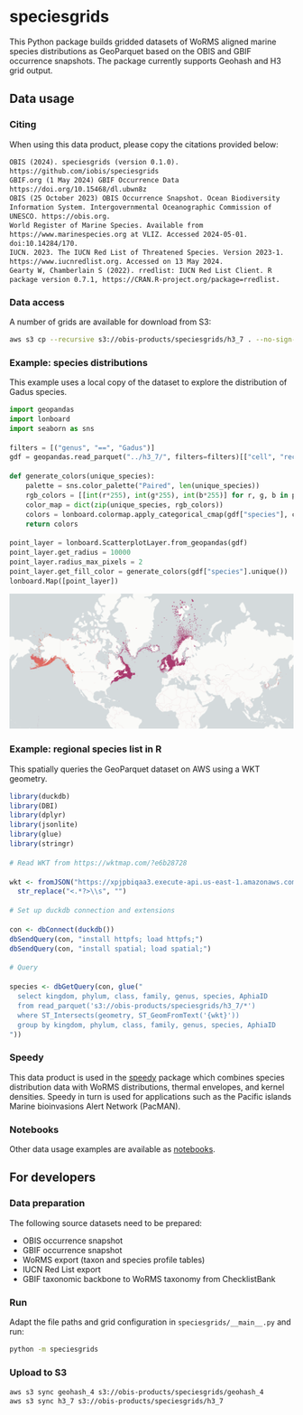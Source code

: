 # speciesgrids

This Python package builds gridded datasets of WoRMS aligned marine species distributions as GeoParquet based on the OBIS and GBIF occurrence snapshots. The package currently supports Geohash and H3 grid output.

## Data usage
### Citing

When using this data product, please copy the citations provided below:

```
OBIS (2024). speciesgrids (version 0.1.0). https://github.com/iobis/speciesgrids
GBIF.org (1 May 2024) GBIF Occurrence Data https://doi.org/10.15468/dl.ubwn8z
OBIS (25 October 2023) OBIS Occurrence Snapshot. Ocean Biodiversity Information System. Intergovernmental Oceanographic Commission of UNESCO. https://obis.org.
World Register of Marine Species. Available from https://www.marinespecies.org at VLIZ. Accessed 2024-05-01. doi:10.14284/170.
IUCN. 2023. The IUCN Red List of Threatened Species. Version 2023-1. https://www.iucnredlist.org. Accessed on 13 May 2024.
Gearty W, Chamberlain S (2022). rredlist: IUCN Red List Client. R package version 0.7.1, https://CRAN.R-project.org/package=rredlist.
```

### Data access

A number of grids are available for download from S3:

```bash
aws s3 cp --recursive s3://obis-products/speciesgrids/h3_7 . --no-sign-request
```

### Example: species distributions

This example uses a local copy of the dataset to explore the distribution of Gadus species.

```python
import geopandas
import lonboard
import seaborn as sns

filters = [("genus", "==", "Gadus")]
gdf = geopandas.read_parquet("../h3_7/", filters=filters)[["cell", "records", "geometry", "species"]]

def generate_colors(unique_species):
    palette = sns.color_palette("Paired", len(unique_species))
    rgb_colors = [[int(r*255), int(g*255), int(b*255)] for r, g, b in palette]
    color_map = dict(zip(unique_species, rgb_colors))
    colors = lonboard.colormap.apply_categorical_cmap(gdf["species"], color_map)
    return colors

point_layer = lonboard.ScatterplotLayer.from_geopandas(gdf)
point_layer.get_radius = 10000
point_layer.radius_max_pixels = 2
point_layer.get_fill_color = generate_colors(gdf["species"].unique())
lonboard.Map([point_layer])
```

![screenshot](screenshot_gadus.png)

### Example: regional species list in R

This spatially queries the GeoParquet dataset on AWS using a WKT geometry.

```r
library(duckdb)
library(DBI)
library(dplyr)
library(jsonlite)
library(glue)
library(stringr)

# Read WKT from https://wktmap.com/?e6b28728

wkt <- fromJSON("https://xpjpbiqaa3.execute-api.us-east-1.amazonaws.com/prod/wkt/e6b28728")$wkt %>% 
  str_replace("<.*?>\\s", "")

# Set up duckdb connection and extensions

con <- dbConnect(duckdb())
dbSendQuery(con, "install httpfs; load httpfs;")
dbSendQuery(con, "install spatial; load spatial;")

# Query

species <- dbGetQuery(con, glue("
  select kingdom, phylum, class, family, genus, species, AphiaID
  from read_parquet('s3://obis-products/speciesgrids/h3_7/*')
  where ST_Intersects(geometry, ST_GeomFromText('{wkt}')) 
  group by kingdom, phylum, class, family, genus, species, AphiaID
"))
```

### Speedy

This data product is used in the [speedy](https://github.com/iobis/speedy) package which combines species distribution data with WoRMS distributions, thermal envelopes, and kernel densities. Speedy in turn is used for applications such as the Pacific islands Marine bioinvasions Alert Network (PacMAN).

### Notebooks

Other data usage examples are available as [notebooks](notebooks).

## For developers

### Data preparation

The following source datasets need to be prepared:

- OBIS occurrence snapshot
- GBIF occurrence snapshot
- WoRMS export (taxon and species profile tables)
- IUCN Red List export
- GBIF taxonomic backbone to WoRMS taxonomy from ChecklistBank

### Run

Adapt the file paths and grid configuration in `speciesgrids/__main__.py` and run:

```bash
python -m speciesgrids
```

### Upload to S3

```
aws s3 sync geohash_4 s3://obis-products/speciesgrids/geohash_4
aws s3 sync h3_7 s3://obis-products/speciesgrids/h3_7
```
